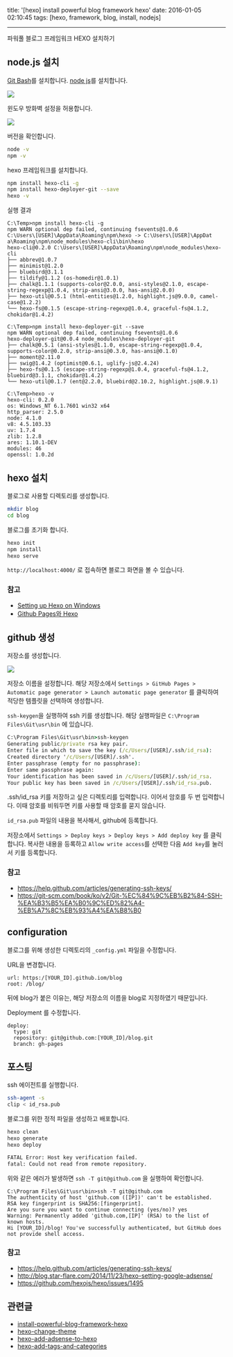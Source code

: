 title: '[hexo] install powerful blog framework hexo'
date: 2016-01-05 02:10:45
tags: [hexo, framework, blog, install, nodejs]

---
파워풀 블로그 프레임워크 HEXO 설치하기

## node.js 설치
[Git Bash](https://git-scm.com/)를 설치합니다.
[node js](https://nodejs.org/en/)를 설치합니다.

![](http://goo.gl/ERmzp0)

윈도우 방화벽 설정을 허용합니다.

![](http://goo.gl/NG423g)

버전을 확인합니다.
```bash
node -v
npm -v
```

hexo 프레임워크를 설치합니다.
```bash
npm install hexo-cli -g
npm install hexo-deployer-git --save
hexo -v
```

실행 결과
```
C:\Temp>npm install hexo-cli -g
npm WARN optional dep failed, continuing fsevents@1.0.6
C:\Users\[USER]\AppData\Roaming\npm\hexo -> C:\Users\[USER]\AppDat
a\Roaming\npm\node_modules\hexo-cli\bin\hexo
hexo-cli@0.2.0 C:\Users\[USER]\AppData\Roaming\npm\node_modules\hexo-cli
├── abbrev@1.0.7
├── minimist@1.2.0
├── bluebird@3.1.1
├── tildify@1.1.2 (os-homedir@1.0.1)
├── chalk@1.1.1 (supports-color@2.0.0, ansi-styles@2.1.0, escape-string-regexp@1.0.4, strip-ansi@3.0.0, has-ansi@2.0.0)
├── hexo-util@0.5.1 (html-entities@1.2.0, highlight.js@9.0.0, camel-case@1.2.2)
└── hexo-fs@0.1.5 (escape-string-regexp@1.0.4, graceful-fs@4.1.2, chokidar@1.4.2)

C:\Temp>npm install hexo-deployer-git --save
npm WARN optional dep failed, continuing fsevents@1.0.6
hexo-deployer-git@0.0.4 node_modules\hexo-deployer-git
├── chalk@0.5.1 (ansi-styles@1.1.0, escape-string-regexp@1.0.4, supports-color@0.2.0, strip-ansi@0.3.0, has-ansi@0.1.0)
├── moment@2.11.0
├── swig@1.4.2 (optimist@0.6.1, uglify-js@2.4.24)
├── hexo-fs@0.1.5 (escape-string-regexp@1.0.4, graceful-fs@4.1.2, bluebird@3.1.1, chokidar@1.4.2)
└── hexo-util@0.1.7 (ent@2.2.0, bluebird@2.10.2, highlight.js@8.9.1)

C:\Temp>hexo -v
hexo-cli: 0.2.0
os: Windows_NT 6.1.7601 win32 x64
http_parser: 2.5.0
node: 4.1.0
v8: 4.5.103.33
uv: 1.7.4
zlib: 1.2.8
ares: 1.10.1-DEV
modules: 46
openssl: 1.0.2d
```


## hexo 설치

블로그로 사용할 디렉토리를 생성합니다. 

```bash
mkdir blog
cd blog
```

블로그를 초기화 합니다.
```bash
hexo init
npm install
hexo serve
```

`http://localhost:4000/` 로 접속하면 블로그 화면을 볼 수 있습니다.

### 참고
 * [Setting up Hexo on Windows](http://www.bravo-kernel.com/2015/10/setting-up-hexo-on-windows/)
 * [Github Pages와 Hexo](http://wit.nts-corp.com/2013/09/10/148)

## github 생성
저장소를 생성합니다.

![](https://goo.gl/EVuH5z)

저장소 이름을 설정합니다. 해당 저장소에서 `Settings > GitHub Pages > Automatic page generator > Launch automatic page generator` 를 클릭하여 적당한 템플릿을 선택하여 생성합니다.

`ssh-keygen`을 실행하여 ssh 키를 생성합니다. 해당 실행파일은 `C:\Program Files\Git\usr\bin` 에 있습니다.

```cmd
C:\Program Files\Git\usr\bin>ssh-keygen
Generating public/private rsa key pair.
Enter file in which to save the key (/c/Users/[USER]/.ssh/id_rsa):
Created directory '/c/Users/[USER]/.ssh'.
Enter passphrase (empty for no passphrase):
Enter same passphrase again:
Your identification has been saved in /c/Users/[USER]/.ssh/id_rsa.
Your public key has been saved in /c/Users/[USER]/.ssh/id_rsa.pub.
```
.ssh/id_rsa 키를 저장하고 싶은 디렉토리를 입력합니다.
이어서 암호를 두 번 입력합니다. 이때 암호를 비워두면 키를 사용할 때 암호를 묻지 않습니다.

`id_rsa.pub` 파일의 내용을 복사해서, github에 등록합니다.

저장소에서 `Settings > Deploy keys > Deploy keys > Add deploy key` 를 클릭합니다. 복사한 내용을 등록하고 `Allow write access`를 선택한 다음 `Add key`를 눌러서 키를 등록합니다.

### 참고
* https://help.github.com/articles/generating-ssh-keys/
* https://git-scm.com/book/ko/v2/Git-%EC%84%9C%EB%B2%84-SSH-%EA%B3%B5%EA%B0%9C%ED%82%A4-%EB%A7%8C%EB%93%A4%EA%B8%B0

## configuration

블로그를 위해 생성한 디렉토리의 `_config.yml` 파일을 수정합니다. 

URL을 변경합니다.
```
url: https:/[YOUR_ID].github.iom/blog
root: /blog/
```
뒤에 blog가 붙은 이유는, 해당 저장소의 이름을 blog로 지정하였기 때문입니다. 

Deployment 를 수정합니다.
```
deploy:
  type: git
  repository: git@github.com:[YOUR_ID]/blog.git
  branch: gh-pages
```


## 포스팅
ssh 에이전트를 실행합니다.
```bash
ssh-agent -s
clip < id_rsa.pub
```

블로그를 위한 정적 파일을 생성하고 배포합니다.

```bash
hexo clean
hexo generate
hexo deploy
```

```bash
FATAL Error: Host key verification failed.
fatal: Could not read from remote repository.
```
위와 같은 에러가 발생하면 `ssh -T git@github.com` 을 실행하여 확인합니다.

```
C:\Program Files\Git\usr\bin>ssh -T git@github.com
The authenticity of host 'github.com ([IP])' can't be established.
RSA key fingerprint is SHA256:[fingerprint].
Are you sure you want to continue connecting (yes/no)? yes
Warning: Permanently added 'github.com,[IP]' (RSA) to the list of known hosts.
Hi [YOUR_ID]/blog! You've successfully authenticated, but GitHub does not provide shell access.
```

### 참고
* https://help.github.com/articles/generating-ssh-keys/
* http://blog.star-flare.com/2014/11/23/hexo-setting-google-adsense/
* https://github.com/hexojs/hexo/issues/1495

## 관련글
* [install-powerful-blog-framework-hexo](http://jacegem.github.io/blog/2016/01/hexo-install-powerful-blog-framework-hexo/)
* [hexo-change-theme](http://jacegem.github.io/blog/2016/01/hexo-change-theme/)
* [hexo-add-adsense-to-hexo](http://jacegem.github.io/blog/2016/01/hexo-add-adsense-to-hexo/)
* [hexo-add-tags-and-categories](http://jacegem.github.io/blog/2016/01/hexo-add-tags-and-categories/)


